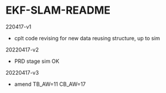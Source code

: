 # EKF-SLAM-README

220417-v1

* cplt code revising for new data reusing structure, up to sim

20220417-v2

* PRD stage sim OK

20220417-v3

* amend TB_AW=11 CB_AW=17